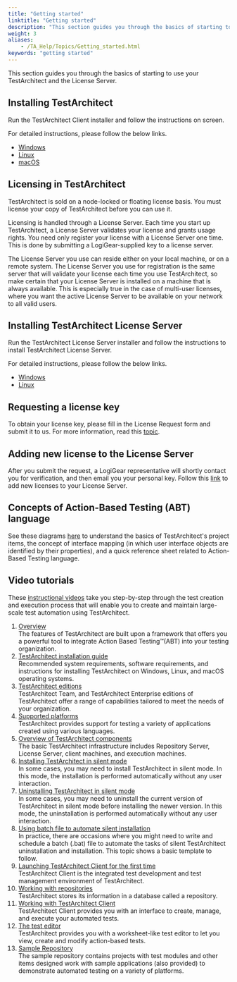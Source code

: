 ```yaml
--- 
title: "Getting started"
linktitle: "Getting started"
description: "This section guides you through the basics of starting to use your TestArchitect and the License Server."
weight: 3
aliases: 
    - /TA_Help/Topics/Getting_started.html
keywords: "getting started"
---
```


This section guides you through the basics of starting to use your TestArchitect and the License Server.

## Installing TestArchitect

Run the TestArchitect Client installer and follow the instructions on screen.

For detailed instructions, please follow the below links.

-   [Windows](/user-guide/getting-started/testarchitect-installation-guide/windows/)
-   [Linux](/user-guide/getting-started/testarchitect-installation-guide/linux)
-   [macOS](/user-guide/getting-started/testarchitect-installation-guide/macos)

## Licensing in TestArchitect  

TestArchitect is sold on a node-locked or floating license basis. You must license your copy of TestArchitect before you can use it.

Licensing is handled through a License Server. Each time you start up TestArchitect, a License Server validates your license and grants usage rights. You need only register your license with a License Server one time. This is done by submitting a LogiGear-supplied key to a license server.

The License Server you use can reside either on your local machine, or on a remote system. The License Server you use for registration is the same server that will validate your license each time you use TestArchitect, so make certain that your License Server is installed on a machine that is always available. This is especially true in the case of multi-user licenses, where you want the active License Server to be available on your network to all valid users.

## Installing TestArchitect License Server

Run the TestArchitect License Server installer and follow the instructions to install TestArchitect License Server.

For detailed instructions, please follow the below links.

-   [Windows](/administration-guide/license-server/license-server-installation-guide/windows)
-   [Linux](/administration-guide/license-server/license-server-installation-guide/linux)

## Requesting a license key

To obtain your license key, please fill in the License Request form and submit it to us. For more information, read this [topic](/administration-guide/license-server/obtaining-a-testarchitect-license/requesting-a-license-key).

## Adding new license to the License Server

After you submit the request, a LogiGear representative will shortly contact you for verification, and then email you your personal key. Follow this [link](/administration-guide/license-server/obtaining-a-testarchitect-license/adding-new-licenses) to add new licenses to your License Server.

## Concepts of Action-Based Testing \(ABT\) language

See these diagrams [here](http://testarchitect.com/support/documentation/get-started) to understand the basics of TestArchitect's project items, the concept of interface mapping \(in which user interface objects are identified by their properties\), and a quick reference sheet related to Action-Based Testing language.

## Video tutorials

These [instructional videos](http://testarchitect.logigear.com/support/documentation/tutorial-videos) take you step-by-step through the test creation and execution process that will enable you to create and maintain large-scale test automation using TestArchitect.

1.  [Overview](/user-guide/getting-started/overview)  
The features of TestArchitect are built upon a framework that offers you a powerful tool to integrate Action Based Testing™\(ABT\) into your testing organization.
2.  [TestArchitect installation guide](/user-guide/getting-started/testarchitect-installation-guide/)  
Recommended system requirements, software requirements, and instructions for installing TestArchitect on Windows, Linux, and macOS operating systems.
3.  [TestArchitect editions](/user-guide/getting-started/testarchitect-editions)  
TestArchitect Team, and TestArchitect Enterprise editions of TestArchitect offer a range of capabilities tailored to meet the needs of your organization.
4.  [Supported platforms](/user-guide/getting-started/supported-platforms)  
 TestArchitect provides support for testing a variety of applications created using various languages.
5.  [Overview of TestArchitect components](/user-guide/getting-started/overview-of-testarchitect-components)  
The basic TestArchitect infrastructure includes Repository Server, License Server, client machines, and execution machines.
6.  [Installing TestArchitect in silent mode](/user-guide/getting-started/installing-testarchitect-in-silent-mode/)  
In some cases, you may need to install TestArchitect in silent mode. In this mode, the installation is performed automatically without any user interaction.
7.  [Uninstalling TestArchitect in silent mode](/user-guide/getting-started/uninstalling-testarchitect-in-silent-mode/)  
In some cases, you may need to uninstall the current version of TestArchitect in silent mode before installing the newer version. In this mode, the uninstallation is performed automatically without any user interaction.
8.  [Using batch file to automate silent installation](/user-guide/getting-started/using-batch-file-to-automate-silent-installation)  
In practice, there are occasions where you might need to write and schedule a batch \(.bat\) file to automate the tasks of silent TestArchitect uninstallation and installation. This topic shows a basic template to follow.
9.  [Launching TestArchitect Client for the first time](/user-guide/getting-started/launching-testarchitect-client-for-the-first-time)  
 TestArchitect Client is the integrated test development and test management environment of TestArchitect.
10. [Working with repositories](/user-guide/getting-started/working-with-repositories/)  
TestArchitect stores its information in a database called a repository.
11. [Working with TestArchitect Client](/user-guide/getting-started/working-with-testarchitect-client/)  
TestArchitect Client provides you with an interface to create, manage, and execute your automated tests.
12. [The test editor](/user-guide/getting-started/the-test-editor/)  
TestArchitect provides you with a worksheet-like test editor to let you view, create and modify action-based tests.
13. [Sample Repository](/user-guide/getting-started/sample-repository/)  
The sample repository contains projects with test modules and other items designed work with sample applications \(also provided\) to demonstrate automated testing on a variety of platforms.



